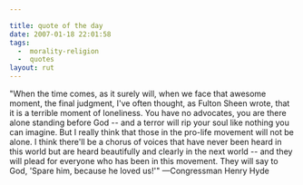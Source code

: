 ```yaml
---

title: quote of the day
date: 2007-01-18 22:01:58
tags:
  -  morality-religion
  -  quotes
layout: rut
---
```


"When the time comes, as it surely will, when we face that awesome moment, the final judgment, I've often thought, as Fulton Sheen wrote, that it is a terrible moment of loneliness. You have no advocates, you are there alone standing before God -- and a terror will rip your soul like nothing you can imagine. But I really think that those in the pro-life movement will not be alone. I think there'll be a chorus of voices that have never been heard in this world but are heard beautifully and clearly in the next world -- and they will plead for everyone who has been in this movement. They will say to God, 'Spare him, because he loved us!'" &mdash;Congressman Henry Hyde

